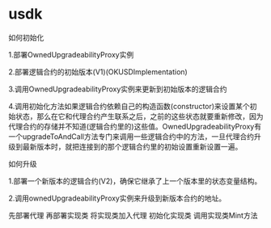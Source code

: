# usdk

如何初始化

1.部署OwnedUpgradeabilityProxy实例

2.部署逻辑合约的初始版本(V1)(OKUSDImplementation)

3.调用OwnedUpgradeabilityProxy实例来更新到初始版本的逻辑合约

4.调用初始化方法如果逻辑合约依赖自己的构造函数(constructor)来设置某个初始状态，那么在它和代理合约产生联系之后，之前的这些状态就要重新修改，因为代理合约的存储并不知道(逻辑合约里的)这些值。OwnedUpgradeabilityProxy有一个upgradeToAndCall方法专门来调用一些逻辑合约中的方法，一旦代理合约升级到最新版本时，就把连接到的那个逻辑合约里的初始设置重新设置一遍。

如何升级

1.部署一个新版本的逻辑合约(V2)，确保它继承了上一个版本里的状态变量结构。

2.调用ownedUpgradeabilityProxy实例来升级到新版本合约的地址。


先部署代理   再部署实现类    将实现类加入代理 初始化实现类   调用实现类Mint方法
